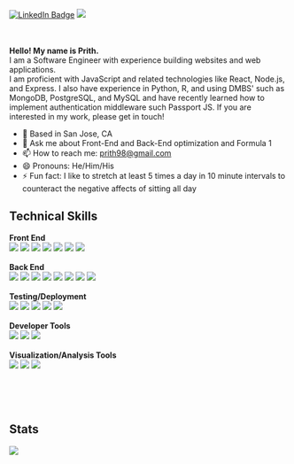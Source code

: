 
[![LinkedIn Badge](https://img.shields.io/badge/LinkedIn-Profile-informational?style=flat&logo=linkedin&logoColor=white&color=007EC6)](https://www.linkedin.com/in/prith-jaganathan-b1ab65132/)
<img src="https://img.shields.io/github/followers/boring-profile?style=social">

<br><br>
**Hello! My name is Prith.**
<br>
I am a Software Engineer with experience building websites and web applications.
<br>
I am proficient with JavaScript and related technologies like React, Node.js, and Express. I also have experience in Python, R, and using DMBS' such as MongoDB, PostgreSQL, and MySQL and have recently learned how to implement authentication middleware such Passport JS. If you are interested in my work, please get in touch!
<br>
- 📍 Based in San Jose, CA
- 💬 Ask me about Front-End and Back-End optimization and Formula 1
- 📫 How to reach me: prith98@gmail.com
- 😄 Pronouns: He/Him/His
- ⚡ Fun fact: I like to stretch at least 5 times a day in 10 minute intervals to counteract the negative affects of sitting all day

## Technical Skills
**Front End**<br>
<img src="https://img.shields.io/badge/JavaScript-323330?style=for-the-badge&logo=javascript&logoColor=F7DF1E">
<img src="https://img.shields.io/badge/React-20232A?style=for-the-badge&logo=react&logoColor=61DAFB">
<img src="https://img.shields.io/badge/React_Native-20232A?style=for-the-badge&logo=react&logoColor=61DAFB">
<img src="https://img.shields.io/badge/Webpack-8DD6F9?style=for-the-badge&logo=Webpack&logoColor=black">
<img src="https://img.shields.io/badge/Babel-F9DC3E?style=for-the-badge&logo=babel&logoColor=white">
<img src="https://img.shields.io/badge/HTML5-E34F26?style=for-the-badge&logo=html5&logoColor=white">
<img src="https://img.shields.io/badge/CSS3-1572B6?style=for-the-badge&logo=css3&logoColor=white">
<br><br>
**Back End**<br>
<img src="https://img.shields.io/badge/Node.js-339933?style=for-the-badge&logo=nodedotjs&logoColor=white">
<img src="https://img.shields.io/badge/Express.js-000000?style=for-the-badge&logo=express&logoColor=white">
<img src="https://img.shields.io/badge/Python-FFD43B?style=for-the-badge&logo=python&logoColor=blue">
<img src="https://img.shields.io/badge/AWS-FF9900?style=for-the-badge&logo=amazonaws&logoColor=white">
<img src="https://img.shields.io/badge/Nginx-009639?style=for-the-badge&logo=nginx&logoColor=white">
<img src="https://img.shields.io/badge/PostgreSQL-316192?style=for-the-badge&logo=postgresql&logoColor=white">
<img src="https://img.shields.io/badge/MySQL-005C84?style=for-the-badge&logo=mysql&logoColor=white">
<img src="https://img.shields.io/badge/MongoDB-4EA94B?style=for-the-badge&logo=mongodb&logoColor=white">
<br><br>
**Testing/Deployment**<br>
<img src="https://img.shields.io/badge/Jest-C21325?style=for-the-badge&logo=jest&logoColor=white">
<img src="https://img.shields.io/badge/Mocha-8D6748?style=for-the-badge&logo=Mocha&logoColor=white">
<img src="https://img.shields.io/badge/chai-A30701?style=for-the-badge&logo=chai&logoColor=white">
<img src="https://img.shields.io/badge/Heroku-430098?style=for-the-badge&logo=heroku&logoColor=white">
<img src="https://img.shields.io/badge/Docker-2CA5E0?style=for-the-badge&logo=docker&logoColor=white">
<br><br>
**Developer Tools**<br>
<img src="https://img.shields.io/badge/GIT-E44C30?style=for-the-badge&logo=git&logoColor=white">
<img src="https://img.shields.io/badge/npm-CB3837?style=for-the-badge&logo=npm&logoColor=white">
<img src="https://img.shields.io/badge/VIM-%2311AB00.svg?&style=for-the-badge&logo=vim&logoColor=white">
<br><br>
**Visualization/Analysis Tools**<br>
<img src="https://img.shields.io/badge/R-4682B4?style=for-the-badge&logo=r&logoColor=white">
<img src="https://img.shields.io/badge/Tableau-FDA172?style=for-the-badge&logo=tableau&logoColor=white">
<img src="https://img.shields.io/badge/Matplotlib-59BFFF?style=for-the-badge&logo=matplotlib&logoColor=white">
<br><br>

<br><br>
## Stats
![](https://github-profile-summary-cards.vercel.app/api/cards/profile-details?username=prith98&theme=vue)
